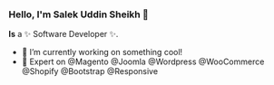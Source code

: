### Hello, I'm Salek Uddin Sheikh 👋


**Is** a ✨ Software Developer ✨.

- 🔭 I’m currently working on something cool!
- :rocket: Expert on @Magento @Joomla @Wordpress @WooCommerce @Shopify @Bootstrap @Responsive


<!--
**Salekuddin Sheikh Sumon** is a ✨ Software Developer ✨ repository because its `README.md` (this file) appears on your GitHub profile.
- 🌱 I’m currently learning HTML, CSS, JS AND CMS
- 👯 I’m looking to collaborate on ...
- 🤔 I’m looking for help with ...
- 💬 Ask me about ...
- 📫 How to reach me: ...
- 😄 Pronouns: ...
- ⚡ Fun fact: ...
-->

